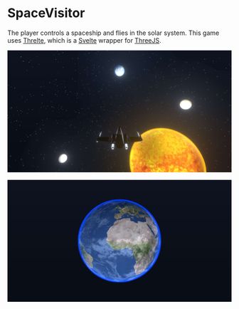 # SpaceVisitor

The player controls a spaceship and flies in the solar system. This game uses [Threlte](https://threlte.xyz/), which is a [Svelte](https://kit.svelte.dev/) wrapper for [ThreeJS](https://threejs.org/).

![Space Visitor In-game Screenshot](./screenshots/spacevisitor.jpg)

![The Earth](./screenshots/earth.jpg)